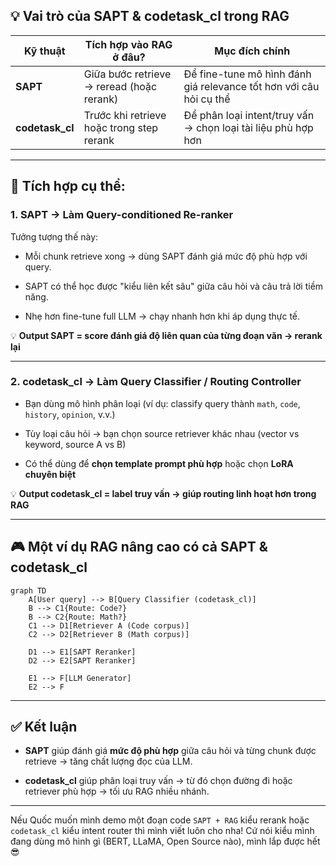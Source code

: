 ## 💡 Vai trò của SAPT & codetask_cl trong RAG

|Kỹ thuật|Tích hợp vào RAG ở đâu?|Mục đích chính|
|---|---|---|
|**SAPT**|Giữa bước retrieve → reread (hoặc rerank)|Để fine-tune mô hình đánh giá relevance tốt hơn với câu hỏi cụ thể|
|**codetask_cl**|Trước khi retrieve hoặc trong step rerank|Để phân loại intent/truy vấn → chọn loại tài liệu phù hợp hơn|

---

## 📌 Tích hợp cụ thể:

### 1. SAPT → Làm **Query-conditioned Re-ranker**

Tưởng tượng thế này:

- Mỗi chunk retrieve xong → dùng SAPT đánh giá mức độ phù hợp với query.
    
- SAPT có thể học được "kiểu liên kết sâu" giữa câu hỏi và câu trả lời tiềm năng.
    
- Nhẹ hơn fine-tune full LLM → chạy nhanh hơn khi áp dụng thực tế.
    

💡 **Output SAPT = score đánh giá độ liên quan của từng đoạn văn → rerank lại**

---

### 2. codetask_cl → Làm **Query Classifier / Routing Controller**

- Bạn dùng mô hình phân loại (ví dụ: classify query thành `math`, `code`, `history`, `opinion`, v.v.)
    
- Tùy loại câu hỏi → bạn chọn source retriever khác nhau (vector vs keyword, source A vs B)
    
- Có thể dùng để **chọn template prompt phù hợp** hoặc chọn **LoRA chuyên biệt**
    

💡 **Output codetask_cl = label truy vấn → giúp routing linh hoạt hơn trong RAG**

---

## 🎮 Một ví dụ RAG nâng cao có cả SAPT & codetask_cl

```mermaid
graph TD
    A[User query] --> B[Query Classifier (codetask_cl)]
    B --> C1{Route: Code?}
    B --> C2{Route: Math?}
    C1 --> D1[Retriever A (Code corpus)]
    C2 --> D2[Retriever B (Math corpus)]
    
    D1 --> E1[SAPT Reranker]
    D2 --> E2[SAPT Reranker]

    E1 --> F[LLM Generator]
    E2 --> F
```

---

## ✅ Kết luận

- **SAPT** giúp đánh giá **mức độ phù hợp** giữa câu hỏi và từng chunk được retrieve → tăng chất lượng đọc của LLM.
    
- **codetask_cl** giúp phân loại truy vấn → từ đó chọn đường đi hoặc retriever phù hợp → tối ưu RAG nhiều nhánh.
    

---

Nếu Quốc muốn mình demo một đoạn code `SAPT + RAG` kiểu rerank hoặc `codetask_cl` kiểu intent router thì mình viết luôn cho nha! Cứ nói kiểu mình đang dùng mô hình gì (BERT, LLaMA, Open Source nào), mình lắp được hết 😎
